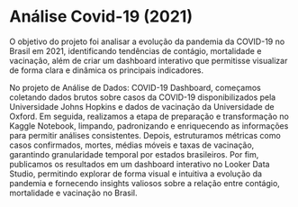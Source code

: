 # Análise Covid-19 (2021)
O objetivo do projeto foi analisar a evolução da pandemia da COVID-19 no Brasil em 2021, identificando tendências de contágio, mortalidade e vacinação, além de criar um dashboard interativo que permitisse visualizar de forma clara e dinâmica os principais indicadores.

No projeto de Análise de Dados: COVID-19 Dashboard, começamos coletando dados brutos sobre casos da COVID-19 disponibilizados pela Universidade Johns Hopkins e dados de vacinação da Universidade de Oxford. Em seguida, realizamos a etapa de preparação e transformação no Kaggle Notebook, limpando, padronizando e enriquecendo as informações para permitir análises consistentes. Depois, estruturamos métricas como casos confirmados, mortes, médias móveis e taxas de vacinação, garantindo granularidade temporal por estados brasileiros. Por fim, publicamos os resultados em um dashboard interativo no Looker Data Studio, permitindo explorar de forma visual e intuitiva a evolução da pandemia e fornecendo insights valiosos sobre a relação entre contágio, mortalidade e vacinação no Brasil.

